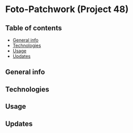 # Foto-Patchwork (Project 48)

## Table of contents

- [General info](#general-info)
- [Technologies](#technologies)
- [Usage](#usage)
- [Updates](#updates)

## General info

## Technologies

## Usage

## Updates
